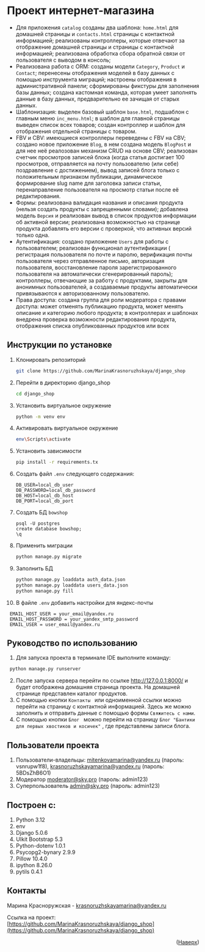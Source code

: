 # Проект интернет-магазина

- Для приложения ```catalog``` созданы два шаблона: ```home.html``` для домашней страницы и ```contacts.html``` страницы
  с контактной информацией; реализованы контроллеры, которые отвечают за отображение домашней страницы и страницы с
  контактной информацией; реализована обработка сбора обратной связи от пользователя с выводом в консоль;
- Реализована работа с ORM: созданы модели ```Category```,  ```Product``` и ```Contact```; перенесены отображения
  моделей в базу данных с помощью инструмента миграций; настроены отображения в административной панели; сформированы
  фикстуры для заполнения базы данных; создана кастомная команда, которая умеет заполнять данные в базу данных,
  предварительно ее зачищая от старых данных.
- Шаблонизация: выделен базовый шаблон ```base.html```, подшаблон с главным меню ```inc_menu.html```; в шаблон для
  главной страницы выведен список всех товаров; создан контроллер и шаблон для отображения отдельной страницы с товаром.
- FBV и CBV: имеющиеся контроллеры переведены с FBV на CBV; создано новое приложение ```Blog```, в нем создана
  модель ```BlogPost``` и для нее неё реалозован механизм CRUD на основе CBV; реализован счетчик просмотров записей
  блока (когда статья достигает 100 просмотров, отправляется на почту пользователю (или себе) поздравление с
  достижением), вывод записей блога только с положительным признаком публикации, динамическое формирование slug name для
  заголовка записи статьи, перенаправление пользователя на просмотр статьи после её редактирования.
- Формы: реализована валидация названия и описания продукта (нельзя создать продукты с запрещенными словами); добавлена
  модель ```Версия``` и реализован вывод в список продуктов информации об активной версии; реализована возможностью на
  странице продукта добавлять его версии с проверкой, что активных версий только одна.
- Аутентификация: создано приложение ```Users``` для работы с пользователем; реализован функционал аутентификации  (
  регистрация пользователя по почте и паролю, верификация почты пользователя через отправленное письмо, авторизация
  пользователя, восстановление пароля зарегистрированного пользователя на автоматически сгенерированный пароль);
  контроллеры, отвечающие за работу с продуктами, закрыты для анонимных пользователей, а создаваемые продукты
  автоматически привязываются к авторизованному пользователю.
- Права доступа: создана группа для роли модератора с правами доступа: может отменять публикацию продукта, может менять
  описание и категорию любого продукта; в контроллерах и шаблонах внедрена проверка возможности редактирования продукта,
  отображения списка опубликованных продуктов или всех

Инструкции по установке
------------

1. Клонировать репозиторий
   ```sh
   git clone https://github.com/MarinaKrasnoruzhskaya/django_shop
   ```
2. Перейти в директорию django_shop
   ```sh
   cd django_shop
   ```
3. Установить виртуальное окружение
   ```sh
   python -m venv env
   ```
4. Активировать виртуальное окружение
   ```sh
   env\Scripts\activate
   ```
5. Установить зависимости
   ```sh
   pip install -r requirements.tx
   ```
6. Создать файл ```.env``` следующего содержания:
   ```
   DB_USER=local_db_user
   DB_PASSWORD=local_db_password
   DB_HOST=local_db_host
   DB_PORT=local_db_port
   ```
7. Создать БД ```bowshop```
   ```
   psql -U postgres
   create database bowshop;  
   \q
   ```
8. Применить миграции
    ```sh
   python manage.py migrate
    ```
9. Заполнить БД
    ```sh
   python manage.py loaddata auth_data.json
   python manage.py loaddata users_data.json
   python manage.py fill
   ```
10. В файле ```.env``` добавить настройки для яндекс-почты
   ```
    EMAIL_HOST_USER = your_email@yandex.ru
    EMAIL_HOST_PASSWORD = your_yandex_smtp_password
    EMAIL_USER = user_email@yandex.ru
   ```

Руководство по использованию
---------------

1. Для запуска проекта в терминале IDE выполните команду:

  ```sh
   python manage.py runserver
   ```

2. После запуска сервера перейти по ссылке http://127.0.0.1:8000/ и будет отображена домашняя страница проекта. На
   домашней странице представлен каталог продуктов.
3. С помощью кнопки ```Контакты ```  или одноименной ссылки можно перейти на страницу с контактной информацией. Здесь же
   можно заполнить и отправить данные с помощью формы ```Свяжитесь с нами```.
4. С помощью кнопки ```Блог ``` можно перейти на страницу ```Блог "Бантики для первых хвостиков и косичек"``` , где
   представлены записи блога.

Пользователи проекта
---------------

1. Пользователи-владельцы:
   mitenkovamarina@yandex.ru (пароль: vsnrupw1f8),
   krasnoruzhskayamarina@yandex.ru (пароль: 5BDsZhB6O1)
2. Модератор
   moderator@sky.pro (пароль: admin123)
3. Суперпользователь
   admin@sky.pro (пароль: admin123)

Построен с:
---------------

1. Python 3.12
2. env
3. Django 5.0.6
4. UIkit Bootstrap 5.3
5. Python-dotenv 1.0.1
6. Psycopg2-bynary 2.9.9
7. Pillow 10.4.0
8. ipython 8.26.0
9. pytils 0.4.1

Контакты
---------------
Марина Красноружская - krasnoruzhskayamarina@yandex.ru

Ссылка на
проект: [https://github.com/MarinaKrasnoruzhskaya/django_shop](https://github.com/MarinaKrasnoruzhskaya/django_shop)

<p align="right">(<a href="#readme-top">Наверх</a>)</p>

